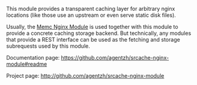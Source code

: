 <!---
    @title         Srcache Nginx Module
    @creator       Yichun Zhang
    @created       2011-06-21 09:07 GMT
    @modifier      Yichun Zhang
    @modifier_link yichun-zhang
    @modified      2013-10-17 23:36 GMT
    @changes       6
--->

This module provides a transparent caching layer for arbitrary nginx locations (like those use an upstream or even serve static disk files).

Usually, the [Memc Nginx Module](memc-nginx-module.html) is used together with this module to provide a concrete caching storage backend. But technically, any modules that provide a REST interface can be used as the fetching and storage subrequests used by this module.

Documentation page: https://github.com/agentzh/srcache-nginx-module#readme

Project page: http://github.com/agentzh/srcache-nginx-module
